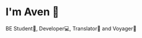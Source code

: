 # I'm Aven :wave:
BE Student:school:, Developer:computer:, Translator:bookmark_tabs: and Voyager:rocket:
